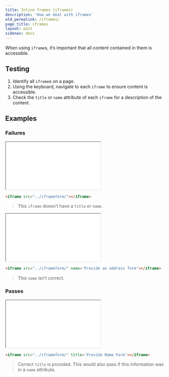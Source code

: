 ```yaml
---
title: Inline frames (iframes)
description: 'How we deal with iframes'
old_permalink: /iframes/
page_title: iframes
layout: post
sidenav: docs
---
```

When using `iframe`s, it’s important that all content contained in them is accessible.

## Testing

1. Identify all `iframe`s on a page.
2. Using the keyboard, navigate to each `iframe` to ensure content is accessible.
3. Check the `title` or `name` attribute of each `iframe` for a description of the content.

## Examples


### Failures

<iframe src="../iframeform/" class="exampleFailure"></iframe>

```html
<iframe src="../iframeform/"></iframe>
```

> This `iframe` doesn’t have a `title` or `name`.

<iframe src="../iframeform/" name='Provide an address form' class="exampleFailure"></iframe>

```html
<iframe src="../iframeform/" name='Provide an address form'></iframe>
```

> This `name` isn’t correct.

### Passes

<iframe src="../iframeform/" title='Provide Name Form'></iframe>

```html
<iframe src="../iframeform/" title='Provide Name Form'></iframe>
```

> Correct `title` is provided. This would also pass if this information was in a `name` attribute.

